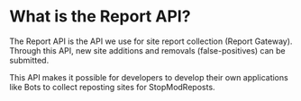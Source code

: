 # What is the Report API?

The Report API is the API we use for site report collection (Report Gateway). Through this API, new site additions and removals (false-positives) can be submitted.

This API makes it possible for developers to develop their own applications like Bots to collect reposting sites for StopModReposts.
